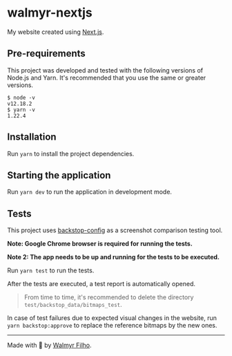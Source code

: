 # walmyr-nextjs

My website created using [Next.js](https://nextjs.org).

## Pre-requirements

This project was developed and tested with the following versions of Node.js and Yarn. It's recommended that you use the same or greater versions.

```
$ node -v
v12.18.2
$ yarn -v
1.22.4
````

## Installation

Run `yarn` to install the project dependencies.

## Starting the application

Run `yarn dev` to run the application in development mode.

## Tests

This project uses [backstop-config](https://github.com/wlsf82/backstop-config) as a screenshot comparison testing tool.

**Note: Google Chrome browser is required for running the tests.**

**Note 2: The app needs to be up and running for the tests to be executed.**

Run `yarn test` to run the tests.

After the tests are executed, a test report is automatically opened.

> From time to time, it's recommended to delete the directory `test/backstop_data/bitmaps_test`.

In case of test failures due to expected visual changes in the website, run `yarn backstop:approve` to replace the reference bitmaps by the new ones.

___

Made with 💚 by [Walmyr Filho](https://walmyr.dev).
